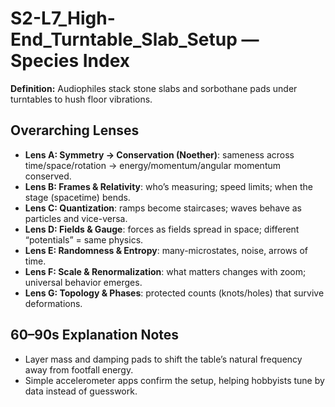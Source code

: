 # S2-L7_High-End_Turntable_Slab_Setup — Species Index
**Definition:** Audiophiles stack stone slabs and sorbothane pads under turntables to hush floor vibrations.

## Overarching Lenses

- **Lens A: Symmetry -> Conservation (Noether)**: sameness across time/space/rotation → energy/momentum/angular momentum conserved.
- **Lens B: Frames & Relativity**: who’s measuring; speed limits; when the stage (spacetime) bends.
- **Lens C: Quantization**: ramps become staircases; waves behave as particles and vice-versa.
- **Lens D: Fields & Gauge**: forces as fields spread in space; different “potentials” = same physics.
- **Lens E: Randomness & Entropy**: many-microstates, noise, arrows of time.
- **Lens F: Scale & Renormalization**: what matters changes with zoom; universal behavior emerges.
- **Lens G: Topology & Phases**: protected counts (knots/holes) that survive deformations.

## 60–90s Explanation Notes
- Layer mass and damping pads to shift the table’s natural frequency away from footfall energy.
- Simple accelerometer apps confirm the setup, helping hobbyists tune by data instead of guesswork.

